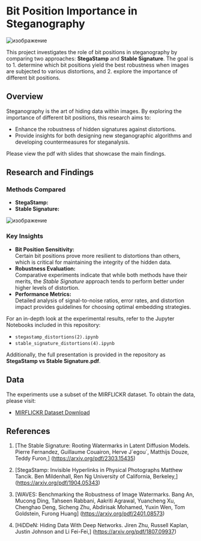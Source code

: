 # Bit Position Importance in Steganography

![изображение](https://github.com/user-attachments/assets/b89f7e9d-3498-4e07-b86c-d80b11206bae)

This project investigates the role of bit positions in steganography by comparing two approaches: **StegaStamp** and **Stable Signature**. The goal is to 1. determine which bit positions yield the best robustness when images are subjected to various distortions, and 2. explore the importance of different bit positions.

## Overview

Steganography is the art of hiding data within images. By exploring the importance of different bit positions, this research aims to:
- Enhance the robustness of hidden signatures against distortions.
- Provide insights for both designing new steganographic algorithms and developing countermeasures for steganalysis.

Please view the pdf with slides that showcase the main findings.

## Research and Findings

### Methods Compared
- **StegaStamp:**
- **Stable Signature:**

![изображение](https://github.com/user-attachments/assets/73375672-d3af-483b-8fce-5e2ee31b8ade)

### Key Insights
- **Bit Position Sensitivity:**  
  Certain bit positions prove more resilient to distortions than others, which is critical for maintaining the integrity of the hidden data.
- **Robustness Evaluation:**  
  Comparative experiments indicate that while both methods have their merits, the *Stable Signature* approach tends to perform better under higher levels of distortion.
- **Performance Metrics:**  
  Detailed analysis of signal-to-noise ratios, error rates, and distortion impact provides guidelines for choosing optimal embedding strategies.

For an in-depth look at the experimental results, refer to the Jupyter Notebooks included in this repository:
- `stegastamp_distortions(2).ipynb`
- `stable_signature_distortions(4).ipynb`

Additionally, the full presentation is provided in the repository as **StegaStamp vs Stable Signature.pdf**.

## Data

The experiments use a subset of the MIRFLICKR dataset. To obtain the data, please visit:
- [MIRFLICKR Dataset Download](https://press.liacs.nl/mirflickr/dlform.html)

## References

1. [The Stable Signature: Rooting Watermarks in Latent Diffusion Models. Pierre Fernandez, Guillaume Couairon, Herve J´egou´, Matthijs Douze, Teddy Furon,] (https://arxiv.org/pdf/2303.15435)

2. [StegaStamp: Invisible Hyperlinks in Physical Photographs Matthew Tancik. Ben Mildenhall, Ren Ng University of California, Berkeley,] (https://arxiv.org/pdf/1904.05343)

3. [WAVES: Benchmarking the Robustness of Image Watermarks. Bang An, Mucong Ding, Tahseen Rabbani, Aakriti Agrawal, Yuancheng Xu, Chenghao Deng, Sicheng Zhu, Abdirisak Mohamed, Yuxin Wen, Tom Goldstein, Furong Huang] (https://arxiv.org/pdf/2401.08573)

4. [HiDDeN: Hiding Data With Deep Networks. Jiren Zhu, Russell Kaplan, Justin Johnson and Li Fei-Fei,] (https://arxiv.org/pdf/1807.09937)


